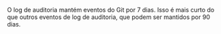 O log de auditoria mantém eventos do Git por 7 dias. Isso é mais curto do que outros eventos de log de auditoria, que podem ser mantidos por 90 dias.
